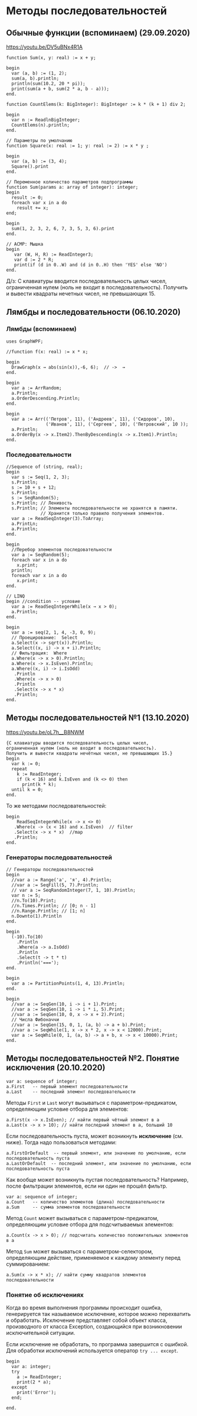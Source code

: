 # Методы последовательностей
 
## Обычные функции (вспоминаем) (29.09.2020)

<https://youtu.be/DV5uBNx4R1A>

 
```
function Sum(x, y: real) := x + y;

begin
  var (a, b) := (1, 2);
  sum(a, b).println;
  println(sum(10.2, 20 * pi));
  print(sum(a + b, sum(2 * a, b - a)));
end.
```
 
```
function CountElems(k: BigInteger): BigInteger := k * (k + 1) div 2;

begin
  var n := ReadlnBigInteger;
  CountElems(n).println;
end.
```
 
```
// Параметры по умолчанию
function Square(x: real := 1; y: real := 2) := x * y ;

begin
  var (a, b) := (3, 4);
  Square().print
end.
```
 
```
// Переменное количество параметров подпрограммы
function Sum(params a: array of integer): integer;
begin
  result := 0;
  foreach var x in a do
    result += x;
end;

begin
  sum(1, 2, 3, 2, 6, 7, 3, 5, 3, 6).print
end.
```
 
```
// ACMP: Мышка
begin
   var (W, H, R) := ReadInteger3;
   var d := 2 * R;
   print(if (d in 0..W) and (d in 0..H) then 'YES' else 'NO')
end. 
```

Д/з: С клавиатуры вводится последовательность целых чисел, ограниченная нулем (ноль не входит в последовательность). Получить и вывести квадраты нечетных чисел, не превышающих 15.

## Лямбды и последовательности (06.10.2020)

### Лямбды (вспоминаем)
```
uses GraphWPF;

//function f(x: real) := x * x;

begin
  DrawGraph(x → abs(sin(x)),-6, 6);  // ->  →
end. 
```
 
```
begin
  var a := ArrRandom;
  a.Println;
  a.OrderDescending.Println;
end. 
```
 
```
begin
  var a := Arr(('Петров', 11), ('Андреев', 11), ('Сидоров', 10), 
               ('Иванов', 11), ('Сергеев', 10), ('Петровский', 10 ));
  a.Println;   
  a.OrderBy(x -> x.Item2).ThenByDescending(x -> x.Item1).Println;
end. 
```


### Последовательности


```
//Sequence of (string, real);
begin
  var s := Seq(1, 2, 3);
  s.Println;
  s := 10 + s + 12;
  s.Println;
  s := SeqRandom(5);
  s.Println; // Ленивость
  s.Println; // Элементы последовательности не хранятся в памяти.
             // Хранится только правило получения элементов.
  var a := ReadSeqInteger(3).ToArray;
  a.PrintLn;
  a.Println;
end. 
```

```
begin
  //Перебор элементов последовательности
  var a := SeqRandom(5);
  foreach var x in a do
    x.print;   
  println;
  foreach var x in a do
    x.print;   
end.
```

```
// LINQ
begin //condition -- условие
  var a := ReadSeqIntegerWhile(x → x > 0);
  a.Println;
end.
```

```
begin
  var a := seq(2, 1, 4, -3, 0, 9);
  // Проецирование:  Select
  a.Select(x -> sqrt(x)).Println;
  a.Select((x, i) -> x + i).Println;
  // Фильтрация:  Where
  a.Where(x -> x > 0).Println;
  a.Where(x -> x.IsEven).Println;
  a.Where((x, i) -> i.IsOdd)
   .Println
   .Where(x -> x > 0)
   .Println
   .Select(x -> x * x)
   .Println;
end.
```

## Методы последовательностей №1 (13.10.2020)

<https://youtu.be/oL7h__B8NWM>

```
{С клавиатуры вводится последовательность целых чисел, 
ограниченная нулем (ноль не входит в последовательность). 
Получить и вывести квадраты нечётных чисел, не превышающих 15.}
begin
  var k := 0;
  repeat
    k := ReadInteger;
    if (k < 16) and k.IsEven and (k <> 0) then
      print(k * k);
  until k = 0;   
end.
```

То же методами последовательностей:

```
begin
    ReadSeqIntegerWhile(x -> x <> 0)
   .Where(x -> (x < 16) and x.IsEven)  // filter
   .Select(x -> x * x)  //map
   .Println;
end.
```

### Генераторы последовательностей

```
// Генераторы последовательностей
begin
  //var a := Range('а', 'я', 4).Println;
  //var a := SeqFill(5, 7).Println; 
  // var a := SeqRandomInteger(7, 1, 10).Println;
  var n := 5;
  //n.To(10).Print;
  //n.Times.Println; // [0; n - 1]
  //n.Range.Println; // [1; n]
  n.Downto(1).Println
end.
```

```
begin
  (-10).To(10)
    .Println
    .Where(a -> a.IsOdd)
    .Println
    .Select(t -> t * t)
    .Println('===');
end.
```

```
begin
  var a := PartitionPoints(1, 4, 13).Println;
end.
```

```
begin
  //var a := SeqGen(10, i -> i + 1).Print;
  //var a := SeqGen(10, i -> i * i, 5).Print;
  //var a := SeqGen(10, 0, x -> x + 2).Print;
  // Числа Фибоначчи
  //var a := SeqGen(15, 0, 1, (a, b) -> a + b).Print;
  //var a := SeqWhile(1, x -> x * 2, x -> x < 12000).Print;
  var a := SeqWhile(0, 1, (a, b) -> a + b, x -> x < 10000).Print; 
end.
```

## Методы последовательностей №2. Понятие исключения (20.10.2020)

```
var a: sequence of integer;
a.First   -- первый элемент последовательности
a.Last    -- последний элемент последовательности
```

Методы `First` и `Last` могут вызываться с параметром-предикатом, определяющим условие отбора для элементов:

```
a.First(x -> x.IsEven); // найти первый чётный элемент в а
a.Last(x -> x > 10); // найти последний элемент в а, больший 10
```

Если последовательность пуста, может возникнуть **исключение** (см. ниже). Тогда надо пользоваться методами:

```
a.FirstOrDefault  -- первый элемент, или значение по умолчанию, если последовательность пуста
a.LastOrDefault  -- последний элемент, или значение по умолчанию, если последовательность пуста
```

Как вообще может возникнуть пустая последовательность? Например, после фильтрации элементов, если ни один не прошёл фильтр.

```
var a: sequence of integer;
a.Count   -- количество элементов (длина) последовательности
a.Sum     -- сумма элементов последовательности
```

Метод `Count` может вызываться с параметром-предикатом, определяющим условие отбора для подсчитываемых элементов:

```
a.Count(x -> x > 0); // подсчитать количество положительных элементов в а
```

Метод `Sum` может вызываться с параметром-селектором, определяющим действие, применяемое к каждому элементу перед суммированием:

```
a.Sum(x -> x * x); // найти сумму квадратов элементов последовательности
```

### Понятие об исключениях

Когда во время выполнения программы происходит ошибка, генерируется так называемое исключение, которое можно перехватить и обработать. Исключение представляет собой объект класса, производного от класса Exception, создающийся при возникновении исключительной ситуации.

Если исключение не обработать, то программа завершится с ошибкой. Для обработки исключений используется оператор `try ... except`. 


```
begin
  var a: integer;
  try
    a := ReadInteger;
	print(2 * a);
  except
    print('Error');
  end;
 
end.
```


```

```

